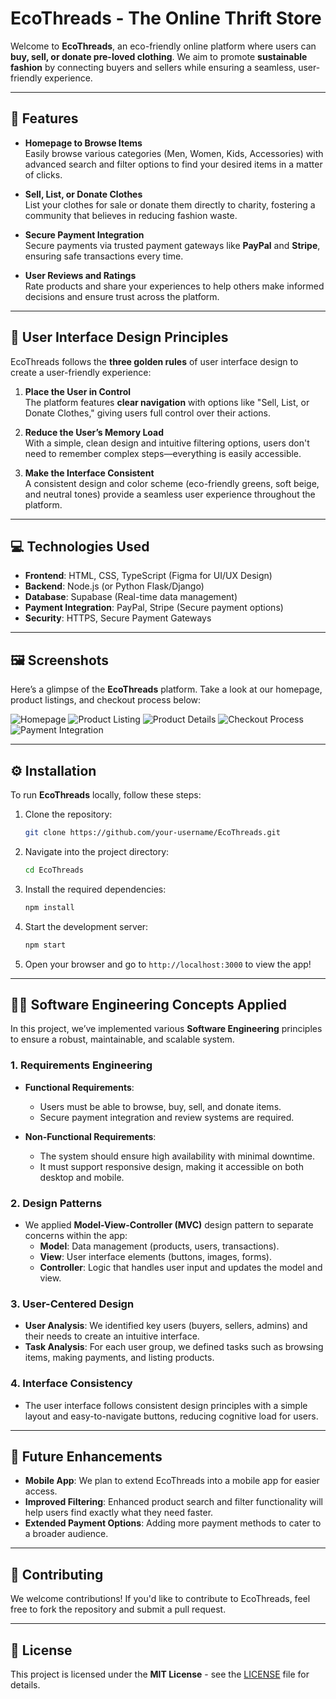 
# EcoThreads - The Online Thrift Store

Welcome to **EcoThreads**, an eco-friendly online platform where users can **buy, sell, or donate pre-loved clothing**. We aim to promote **sustainable fashion** by connecting buyers and sellers while ensuring a seamless, user-friendly experience.

---

## 🌟 Features

- **Homepage to Browse Items**  
  Easily browse various categories (Men, Women, Kids, Accessories) with advanced search and filter options to find your desired items in a matter of clicks.

- **Sell, List, or Donate Clothes**  
  List your clothes for sale or donate them directly to charity, fostering a community that believes in reducing fashion waste.

- **Secure Payment Integration**  
  Secure payments via trusted payment gateways like **PayPal** and **Stripe**, ensuring safe transactions every time.

- **User Reviews and Ratings**  
  Rate products and share your experiences to help others make informed decisions and ensure trust across the platform.

---

## 🎨 User Interface Design Principles

EcoThreads follows the **three golden rules** of user interface design to create a user-friendly experience:

1. **Place the User in Control**  
   The platform features **clear navigation** with options like "Sell, List, or Donate Clothes," giving users full control over their actions. 

2. **Reduce the User’s Memory Load**  
   With a simple, clean design and intuitive filtering options, users don't need to remember complex steps—everything is easily accessible.

3. **Make the Interface Consistent**  
   A consistent design and color scheme (eco-friendly greens, soft beige, and neutral tones) provide a seamless user experience throughout the platform.

---

## 💻 Technologies Used

- **Frontend**: HTML, CSS, TypeScript (Figma for UI/UX Design)
- **Backend**: Node.js (or Python Flask/Django)
- **Database**: Supabase (Real-time data management)
- **Payment Integration**: PayPal, Stripe (Secure payment options)
- **Security**: HTTPS, Secure Payment Gateways

---

## 🖼 Screenshots

Here’s a glimpse of the **EcoThreads** platform. Take a look at our homepage, product listings, and checkout process below:

![Homepage](https://github.com/user-attachments/assets/dcb3470b-6a3c-4ddf-8562-d3c2d1bd8645)
![Product Listing](https://github.com/user-attachments/assets/3d3fe349-3973-40b3-8b61-13e795d8f377)
![Product Details](https://github.com/user-attachments/assets/15c6335a-5bc8-43af-b5ed-d28d6e1f6814)
![Checkout Process](https://github.com/user-attachments/assets/1e0efd77-fc66-4890-a4b6-faaa67517266)
![Payment Integration](https://github.com/user-attachments/assets/21ab1120-3b17-47d2-a441-88e598600b07)

---

## ⚙️ Installation

To run **EcoThreads** locally, follow these steps:

1. Clone the repository:
   ```bash
   git clone https://github.com/your-username/EcoThreads.git
   ```

2. Navigate into the project directory:
   ```bash
   cd EcoThreads
   ```

3. Install the required dependencies:
   ```bash
   npm install
   ```

4. Start the development server:
   ```bash
   npm start
   ```

5. Open your browser and go to `http://localhost:3000` to view the app!

---

## 🧑‍💻 Software Engineering Concepts Applied

In this project, we’ve implemented various **Software Engineering** principles to ensure a robust, maintainable, and scalable system.

### **1. Requirements Engineering**
- **Functional Requirements**:
  - Users must be able to browse, buy, sell, and donate items.
  - Secure payment integration and review systems are required.

- **Non-Functional Requirements**:
  - The system should ensure high availability with minimal downtime.
  - It must support responsive design, making it accessible on both desktop and mobile.

### **2. Design Patterns**
- We applied **Model-View-Controller (MVC)** design pattern to separate concerns within the app:
  - **Model**: Data management (products, users, transactions).
  - **View**: User interface elements (buttons, images, forms).
  - **Controller**: Logic that handles user input and updates the model and view.

### **3. User-Centered Design**
- **User Analysis**: We identified key users (buyers, sellers, admins) and their needs to create an intuitive interface.
- **Task Analysis**: For each user group, we defined tasks such as browsing items, making payments, and listing products.

### **4. Interface Consistency**
- The user interface follows consistent design principles with a simple layout and easy-to-navigate buttons, reducing cognitive load for users.

---

## 🚀 Future Enhancements

- **Mobile App**: We plan to extend EcoThreads into a mobile app for easier access.
- **Improved Filtering**: Enhanced product search and filter functionality will help users find exactly what they need faster.
- **Extended Payment Options**: Adding more payment methods to cater to a broader audience.

---

## 🤝 Contributing

We welcome contributions! If you'd like to contribute to EcoThreads, feel free to fork the repository and submit a pull request.

---

## 📜 License

This project is licensed under the **MIT License** - see the [LICENSE](LICENSE) file for details.

